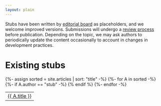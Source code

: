 ```yaml
---
layout: plain
---
```


Stubs have been written by [editorial board](board.html) as placeholders, and we welcome improved versions.  Submissions will undergo a [review process](contributing) before publication.  Depending on the topic, we may ask authors to periodically update the content occasionally to account in changes in development practices.

<h1 class="smallcaps">Existing stubs</h1>

<table class="display datatable">
  <tbody>
    {%- assign sorted = site.articles | sort: "title" -%}
    {%- for A in sorted -%}
      {%- if A.author == "stub" -%}
        <tr>
          <td><a href="{{ A.id }}">{{ A.title }}</a></td>
        </tr>
      {% endif %}
    {%- endfor -%}
  </tbody>
</table>